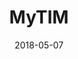 ---
title: MyTIM
description: Restyling of the section on usage statistics about Minutes, SMS and Internet.
client: TIM
skills:
  - User Interface
  - Interaction Design
date: 2018-05-07
layout: work
permalink: false
---